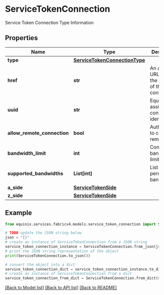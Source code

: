 # ServiceTokenConnection

Service Token Connection Type Information

## Properties

Name | Type | Description | Notes
------------ | ------------- | ------------- | -------------
**type** | [**ServiceTokenConnectionType**](ServiceTokenConnectionType.md) |  | 
**href** | **str** | An absolute URL that is the subject of the link&#39;s context. | [optional] [readonly] 
**uuid** | **str** | Equinix-assigned connection identifier | [optional] 
**allow_remote_connection** | **bool** | Authorization to connect remotely | [optional] [default to False]
**bandwidth_limit** | **int** | Connection bandwidth limit in Mbps | [optional] 
**supported_bandwidths** | **List[int]** | List of permitted bandwidths. | [optional] 
**a_side** | [**ServiceTokenSide**](ServiceTokenSide.md) |  | [optional] 
**z_side** | [**ServiceTokenSide**](ServiceTokenSide.md) |  | [optional] 

## Example

```python
from equinix.services.fabricv4.models.service_token_connection import ServiceTokenConnection

# TODO update the JSON string below
json = "{}"
# create an instance of ServiceTokenConnection from a JSON string
service_token_connection_instance = ServiceTokenConnection.from_json(json)
# print the JSON string representation of the object
print(ServiceTokenConnection.to_json())

# convert the object into a dict
service_token_connection_dict = service_token_connection_instance.to_dict()
# create an instance of ServiceTokenConnection from a dict
service_token_connection_from_dict = ServiceTokenConnection.from_dict(service_token_connection_dict)
```
[[Back to Model list]](../README.md#documentation-for-models) [[Back to API list]](../README.md#documentation-for-api-endpoints) [[Back to README]](../README.md)


